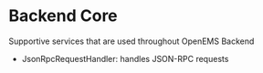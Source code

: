 # Backend Core

Supportive services that are used throughout OpenEMS Backend

- JsonRpcRequestHandler: handles JSON-RPC requests